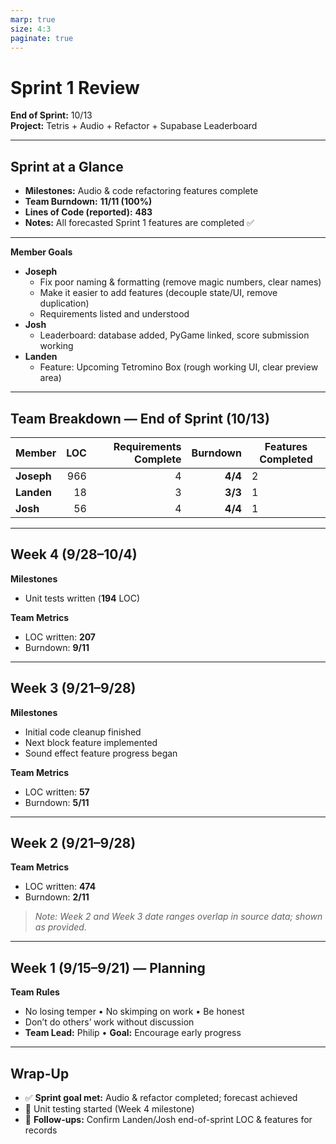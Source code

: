 ```yaml
---
marp: true
size: 4:3
paginate: true
---
```


# Sprint 1 Review
**End of Sprint:** 10/13  
**Project:** Tetris + Audio + Refactor + Supabase Leaderboard

---

## Sprint at a Glance

- **Milestones:** Audio & code refactoring features complete
- **Team Burndown:** **11/11 (100%)**
- **Lines of Code (reported):** **483**
- **Notes:** All forecasted Sprint 1 features are completed ✅

---

**Member Goals**
- **Joseph**
  - Fix poor naming & formatting (remove magic numbers, clear names)
  - Make it easier to add features (decouple state/UI, remove duplication)
  - Requirements listed and understood
- **Josh**
  - Leaderboard: database added, PyGame linked, score submission working
- **Landen**
  - Feature: Upcoming Tetromino Box (rough working UI, clear preview area)

---

## Team Breakdown — End of Sprint (10/13)

| Member  | LOC | Requirements Complete | Burndown | Features Completed |
|--------|-----:|-----------------------:|---------:|--------------------|
| **Joseph** | 966 | 4 | **4/4** | 2  |
| **Landen** | 18 | 3 | **3/3**  | 1 |
| **Josh**   | 56 | 4 | **4/4** | 1 |


---

## Week 4 (9/28–10/4)

**Milestones**
- Unit tests written (**194** LOC)

**Team Metrics**
- LOC written: **207**
- Burndown: **9/11**

---

## Week 3 (9/21–9/28)

**Milestones**
- Initial code cleanup finished  
- Next block feature implemented  
- Sound effect feature progress began

**Team Metrics**
- LOC written: **57**
- Burndown: **5/11**


---

## Week 2 (9/21–9/28)

**Team Metrics**
- LOC written: **474**
- Burndown: **2/11**


> *Note: Week 2 and Week 3 date ranges overlap in source data; shown as provided.*

---

## Week 1 (9/15–9/21) — Planning

**Team Rules**
- No losing temper • No skimping on work • Be honest  
- Don’t do others’ work without discussion  
- **Team Lead:** Philip • **Goal:** Encourage early progress


---

## Wrap-Up

- ✅ **Sprint goal met:** Audio & refactor completed; forecast achieved  
- 🧪 Unit testing started (Week 4 milestone)  
- 📌 **Follow-ups:** Confirm Landen/Josh end-of-sprint LOC & features for records
